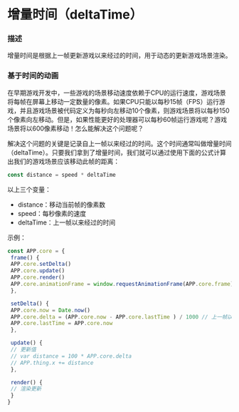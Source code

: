 # 增量时间（deltaTime）

### 描述

增量时间是根据上一帧更新游戏以来经过的时间，用于动态的更新游戏场景渲染。

### 基于时间的动画

在早期游戏开发中，一些游戏的场景移动速度依赖于CPU的运行速度，游戏场景将每帧在屏幕上移动一定数量的像素。如果CPU只能以每秒15帧（FPS）运行游戏，并且游戏场景被代码定义为每秒向左移动10个像素，则游戏场景将以每秒150个像素向左移动。但是，如果性能更好的处理器可以每秒60帧运行游戏呢？游戏场景将以600像素移动！怎么能解决这个问题呢？

解决这个问题的关键是记录自上一帧以来经过的时间。这个时间通常叫做增量时间（deltaTime）。只要我们拿到了增量时间，我们就可以通过使用下面的公式计算出我们的游戏场景应该移动此帧的距离：

```javascript
const distance = speed * deltaTime
```

以上三个变量：

* distance：移动当前帧的像素数
* speed：每秒像素的速度
* deltaTime：上一帧以来经过的时间

示例：

```javascript
const APP.core = {
 frame() {
 APP.core.setDelta()
 APP.core.update()
 APP.core.render()
 APP.core.animationFrame = window.requestAnimationFrame(APP.core.frame)
 },

 setDelta() {
 APP.core.now = Date.now()
 APP.core.delta = (APP.core.now - APP.core.lastTime ) / 1000 // 上一帧以来经过的秒数
 APP.core.lastTime = APP.core.now
 },

 update() {
 // 更新值
 // var distance = 100 * APP.core.delta
 // APP.thing.x += distance
 },

 render() {
 // 渲染更新
 }
}
```



